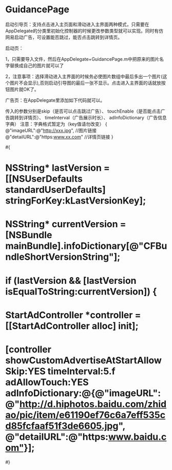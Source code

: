 # GuidancePage
启动引导页：支持点击进入主页面和滑动进入主界面两种模式，只需要在AppDelegate的分类里初始化控制器的时候更改参数类型就可以实现。同时有仿网易启动广告，可设置能否跳过，能否点击跳转到详情页。

启动页：

1，只需要导入文件，然后在AppDelegate+GuidancePage.m中把原来的图片名字替换成自己的图片就可以了

2，注意事项：选择滑动进入主界面的时候务必使图片数组中最后多出一个图片(这个图片不会显示),否则启动引导图的最后一张不显示。点击进入主界面的话就放按钮图片就OK了。






广告页：在AppDelegate里添加如下代码就可以。

传入的参数分别是skip（是否可以点击跳过广告）、 touchEnable（是否能点击广告跳转到详情页）、 timeInterval（广告展示时长）、 adInfoDictionary（广告信息字典）
注意：字典格式暂定为（key值请勿改变）
{
    @"imageURL":@"http://xxx.jpg",              //图片链接
    @"detailURL":@"https:www.xx.com"            //详情页链接
}

#{
#   NSString* lastVersion = [[NSUserDefaults standardUserDefaults] stringForKey:kLastVersionKey];
#    NSString* currentVersion = [NSBundle mainBundle].infoDictionary[@"CFBundleShortVersionString"];
#    if (lastVersion && [lastVersion isEqualToString:currentVersion]) {
#    StartAdController *controller = [[StartAdController alloc] init];
#   [controller showCustomAdvertiseAtStartAllowSkip:YES timeInterval:5.f adAllowTouch:YES adInfoDictionary:@{@"imageURL":@"http://d.hiphotos.baidu.com/zhidao/pic/item/e61190ef76c6a7eff535cd85fcfaaf51f3de6605.jpg", @"detailURL":@"https:www.baidu.com"}];
#}
